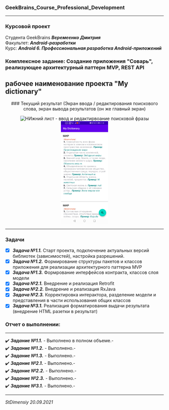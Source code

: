 ### GeekBrains_Course_Professional_Development
---

### Курсовой проект 

Студента GeekBrains ***Веремеенко Дмитрия***    
Факультет: ***Android-разработки***    
Курс: ***Android 6. Профессиональная разработка Android-приложений***
### Комплексное задание: Создание приложения "Соварь", реализующее архитектурный паттерн MVP, REST API
рабочее наименование проекта "My dictionary"
---    

<p align="center"> ### Текущий результат (Экран ввода / редактирования поискового слова, экран вывода результатов (он же главный экран)  </p>
<p align="center">
  <img src="https://github.com/stdimensiy/GeekBrains_Course_Professional_Development_HW_My_Dictionary_MVP/blob/completing_homework/snapshots/my_dictionar_1.jpg" width="150" title="НИжний лист - ввод и редактирвоание поисковой фразы">
  <img src="https://github.com/stdimensiy/GeekBrains_Course_Professional_Development_HW_My_Dictionary_MVP/blob/completing_homework/snapshots/my_dictionar_2.jpg" width="150" title="Экран выдачи результата">
</p>

--- 

### Задачи
- [X] ***Задача №1.1.***    Старт проекта, подключение актуальных версий библиотек (зависимостей), настройка разрешений.
- [X] ***Задача №1.2.***    Формирование структуры  пакетов и классов приложения для реализации архитектурного паттерна MVP
- [X] ***Задача №1.3.***    Формрование интерфейсов контракта, классов слоя модели
- [X] ***Задача №2.1.***    Внедрение и реализация Retrofit   
- [X] ***Задача №2.2.***    Внедрение и реализация RxJava  
- [X] ***Задача №2.3.***    Корректировка интерактора, разделение модели и представления в части использования общих классов
- [X] ***Задача №3.1.***    Реализация форматирования выдачи результата (внедрение HTML разетки в результат)

### Отчет о выполнении:
---    
:heavy_check_mark: ***Задание №1.1.*** - Выполнено в полном объеме.-    
:heavy_check_mark: ***Задание №1.2.*** - Выполнено.-    
:heavy_check_mark: ***Задание №1.3.*** - Выполнено.-    
:heavy_check_mark: ***Задание №2.1.*** - Выполнено.-    
:heavy_check_mark: ***Задание №2.2.*** - Выполнено.-    
:heavy_check_mark: ***Задание №2.3.*** - Выполнено.-    
:heavy_check_mark: ***Задание №3.1.*** - Выполнено.-    


---   

*StDimensiy 20.09.2021*
